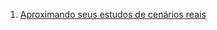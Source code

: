 1. [Aproximando seus estudos de cenários reais](http://www.felipefialho.com/blog/2015/aproximando-seus-estudos-de-cenarios-reais)
